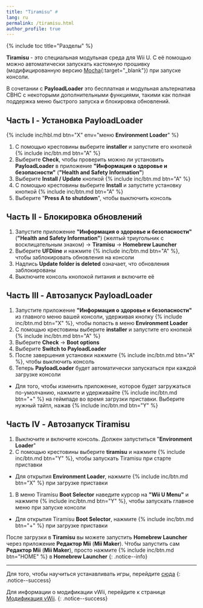 ```yaml
---
title: "Tiramisu" #
lang: ru
permalink: /tiramisu.html
author_profile: true
---
```


{% include toc title="Разделы" %}

**Tiramisu** - это специальная модульная среда для Wii U. С её помощью можно автоматически запускать кастомную прошивку (модифицированную версию [Mocha](https://github.com/wiiu-env/MochaPayload){:target="_blank"}) при запуске консоли. 

В сочетании с **PayloadLoader** это бесплатная и модульная альтернатива CBHC с некоторыми дополнительными функциями, такими как полная поддержка меню быстрого запуска и блокировка обновлений.

## Часть I - Установка PayloadLoader

{% include inc/hbl.md btn="X" env="меню **Environment Loader**" %}
1. С помощью крестовины выберите **installer** и запустите его кнопкой {% include inc/btn.md btn="A" %}
1. Выберите **Check**, чтобы проверить можно ли установить **PayloadLoader** в приложение **"Информация о здоровье и безопасности"** (**"Health and Safety Information"**)
1. Выберите **Install / Update** кнопкой {% include inc/btn.md btn="A" %}
1. С помощью крестовины выберите **Install** и запустите установку кнопкой {% include inc/btn.md btn="A" %} 
1. Выберите "**Press A to shutdown**", чтобы выключить консоль

## Часть II - Блокировка обновлений 

1. Запустите приложение **"Информация о здоровье и безопасности"** (**"Health and Safety Information"**) (желтый триугольник с восклицательным знаком) -> **Tiramisu** -> **Homebrew Launcher**
1. Выберите **UFDiine** и нажмите {% include inc/btn.md btn="A" %}, чтобы заблокировать обновления на консоли 
1. Надпись **Update folder is deleted** означает, что обновления заблокированы
1. Выключите консоль кнопокой питания и включите её

## Часть III - Автозапуск PayloadLoader

1. Запустите приложение **"Информация о здоровье и безопасности"** из главного меню вашей консоли, удерживая кнопку {% include inc/btn.md btn="X" %}, чтобы попасть в меню **Environment Loader**
1. С помощью крестовины выберите **installer** и запустите его кнопкой {% include inc/btn.md btn="A" %}
1. Выберите **Check** -> **Boot options**
1. Выберите **Switch to PayloadLoader**
1. После завершения установки нажмите {% include inc/btn.md btn="A" %}, чтобы выключить консоль
1. Теперь **PayloadLoader** будет автоматически запускаться при каждой загрузке консоли
  * Для того, чтобы изменить приложение, которое будет загружаться по-умолчанию, нажмите и удерживайте {% include inc/btn.md btn="+" %} на геймпаде во время загрузки приставки. Выберите нужный тайтл, нажав {% include inc/btn.md btn="Y" %}

## Часть IV - Автозапуск Tiramisu

1. Выключите и включите консоль. Должен запуститься "**Environment Loader**"
1. С помощью крестовины выберите **tiramisu** и нажмите {% include inc/btn.md btn="Y" %}, чтобы запускать Tiramisu при старте приставки
  * Для открытия **Environment Loader**, нажмите {% include inc/btn.md btn="X" %} при загрузке приставки
1. В меню Tiramisu **Boot Selector** наведите курсор на **"Wii U Menu"** и нажмите {% include inc/btn.md btn="Y" %}, чтобы запускать главное меню при запуске консоли
  * Для открытия Tiramisu **Boot Selector**, нажмите {% include inc/btn.md btn="+" %} при загрузке приставки

После загрузки в **Tiramisu** вы можете запустить **Homebrew Launcher** через приложение **Редактор Mii** (**Mii Maker**). Чтобы запустить сам **Редактор Mii** (**Mii Maker**), просто нажмите {% include inc/btn.md btn="HOME" %} в **Homebrew Launcher**
{: .notice--info}


___

Для того, чтобы научиться устанавливать игры, перейдите [сюда](games)
{: .notice--success}

Для информации о модификации vWii, перейдите к странице [Модификация vWii](vwii-modding).
{: .notice--success}